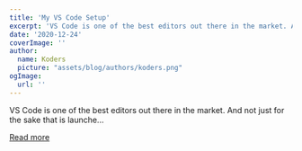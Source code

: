 ```yaml
---
title: 'My VS Code Setup'
excerpt: 'VS Code is one of the best editors out there in the market. And not just for the sake that is launche...'
date: '2020-12-24'
coverImage: ''
author:
  name: Koders
  picture: "assets/blog/authors/koders.png"
ogImage:
  url: ''
---
```


VS Code is one of the best editors out there in the market. And not just for the sake that is launche...

[Read more](https://dev.to/anshdhinhgra47/my-vs-code-setup-4997)
